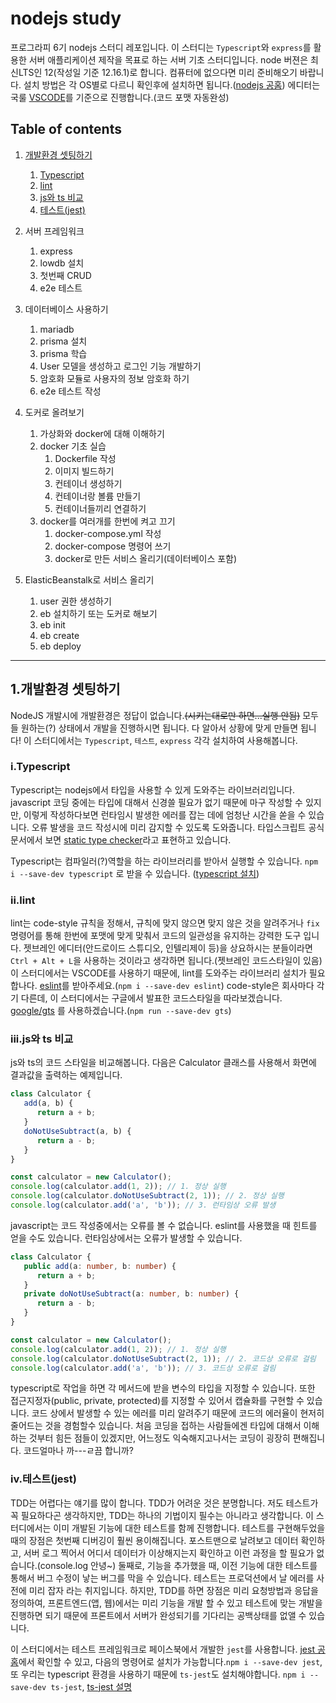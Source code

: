 # nodejs study

프로그라피 6기 nodejs 스터디 레포입니다. 이 스터디는 `Typescript`와 `express`를 활용한 서버 애플리케이션 제작을 목표로 하는 서버 기초 스터디입니다. node 버젼은 최신LTS인 12(작성일 기준 12.16.1)로 합니다. 컴퓨터에 없으다면 미리 준비해오기 바랍니다. 설치 방법은 각 OS별로 다르니 확인후에 설치하면 됩니다.([nodejs 공홈](https://nodejs.org/ko/)) 에디터는 국룰 [VSCODE](https://code.visualstudio.com/)를 기준으로 진행합니다.(코드 포맷 자동완성)

## Table of contents

1. [개발환경 셋팅하기](../../#1개발환경-셋팅하기)
   1. [Typescript](../../#i.Typescript)
   2. [lint](../../#ii.lint)
   3. [js와 ts 비교](../../#iii.js와-ts-비교)
   4. [테스트(jest)](../../#iv.테스트(jest))

2. 서버 프레임워크
   1. express
   2. lowdb 설치
   3. 첫번째 CRUD
   4. e2e 테스트

3. 데이터베이스 사용하기
   1. mariadb
   2. prisma 설치
   3. prisma 학습
   4. User 모델을 생성하고 로그인 기능 개발하기
   5. 암호화 모듈로 사용자의 정보 암호화 하기
   6. e2e 테스트 작성

4. 도커로 올려보기
   1. 가상화와 docker에 대해 이해하기
   2. docker 기초 실습
      1. Dockerfile 작성
      2. 이미지 빌드하기
      3. 컨테이너 생성하기
      4. 컨테이너랑 볼륨 만들기
      5. 컨테이너들끼리 연결하기
   3. docker를 여러개를 한번에 켜고 끄기
      1. docker-compose.yml 작성
      2. docker-compose 명령어 쓰기
      3. docker로 만든 서비스 올리기(데이터베이스 포함)

5. ElasticBeanstalk로 서비스 올리기
   1. user 권한 생성하기
   2. eb 설치하기 또는 도커로 해보기
   3. eb init
   4. eb create
   5. eb deploy

***

## 1.개발환경 셋팅하기

NodeJS 개발시에 개발환경은 정답이 없습니다.~~(시키는대로만 하면...실행 안됨)~~ 모두들 원하는(?) 상태에서 개발을 진행하시면 됩니다. 다 알아서 상황에 맞게 만들면 됩니다! 이 스터디에서는 `Typescript`, `테스트`, `express` 각각 설치하여 사용해봅니다.

### i.Typescript

Typescript는 nodejs에서 타입을 사용할 수 있게 도와주는 라이브러리입니다. javascript 코딩 중에는 타입에 대해서 신경쓸 필요가 없기 때문에 마구 작성할 수 있지만, 이렇게 작성하다보면 런타임시 발생한 에러를 잡는 데에 엄청난 시간을 쏟을 수 있습니다. 오류 발생을 코드 작성시에 미리 감지할 수 있도록 도와줍니다. 타입스크립트 공식문서에서 보면 [static type checker](https://www.typescriptlang.org/docs/handbook/typescript-from-scratch.html#typescript-a-static-type-checker)라고 표현하고 있습니다.

Typescript는 컴파일러(?)역할을 하는 라이브러리를 받아서 실행할 수 있습니다. `npm i --save-dev typescript` 로 받을 수 있습니다. ([typescript 설치](https://www.npmjs.com/package/typescript))

### ii.lint

lint는 code-style 규칙을 정해서, 규칙에 맞지 않으면 맞지 않은 것을 알려주거나 `fix` 명령어를 통해 한번에 포맷에 맞게 맞춰서 코드의 일관성을 유지하는 강력한 도구 입니다. 젯브레인 에디터(안드로이드 스튜디오, 인텔리제이 등)을 상요하시는 분들이라면 `Ctrl + Alt + L`을 사용하는 것이라고 생각하면 됩니다.(젯브레인 코드스타일이 있음) 이 스터디에서는 VSCODE를 사용하기 때문에, lint를 도와주는 라이브러리 설치가 필요합나다. [eslint](https://www.npmjs.com/package/eslint)를 받아주세요.(`npm i --save-dev eslint`) code-style은 회사마다 각기 다른데, 이 스터디에서는 구글에서 발표한 코드스타일을 따라보겠습니다. [google/gts](https://github.com/google/gts) 를 사용하겠습니다.(`npm run --save-dev gts`)

### iii.js와 ts 비교

js와 ts의 코드 스타일을 비교해봅니다. 다음은 Calculator 클래스를 사용해서 화면에 결과값을 출력하는 예제입니다.

```javascript
class Calculator {
   add(a, b) {
      return a + b;
   }
   doNotUseSubtract(a, b) {
      return a - b;
   }
}

const calculator = new Calculator();
console.log(calculator.add(1, 2)); // 1. 정상 실행
console.log(calculator.doNotUseSubtract(2, 1)); // 2. 정상 실행
console.log(calculator.add('a', 'b')); // 3. 런타임상 오류 발생
```

javascript는 코드 작성중에서는 오류를 볼 수 없습니다. eslint를 사용했을 때 힌트를 얻을 수도 있습니다. 런타임상에서는 오류가 발생할 수 있습니다.

```typescript
class Calculator {
   public add(a: number, b: number) {
      return a + b;
   }
   private doNotUseSubtract(a: number, b: number) {
      return a - b;
   }
}

const calculator = new Calculator();
console.log(calculator.add(1, 2)); // 1. 정상 실행
console.log(calculator.doNotUseSubtract(2, 1)); // 2. 코드상 오류로 걸림
console.log(calculator.add('a', 'b')); // 3. 코드상 오류로 걸림
```

typescript로 작업을 하면 각 메서드에 받을 변수의 타입을 지정할 수 있습니다. 또한 접근지정자(public, private, protected)를 지정할 수 있어서 캡슐화를 구현할 수 있습니다. 코드 상에서 발생할 수 있는 에러를 미리 알려주기 때문에 코드의 에러율이 현저히 줄어드는 것을 경험할수 있습니다. 처음 코딩을 접하는 사람들에겐 타입에 대해서 이해하는 것부터 힘든 점들이 있겠지만, 어느정도 익숙해지고나서는 코딩이 굉장히 편해집니다. 코드얼마나 까---ㄹ끔 합니까?

### iv.테스트(jest)

TDD는 어렵다는 얘기를 많이 합니다. TDD가 어려운 것은 분명합니다. 저도 테스트가 꼭 필요하다곤 생각하지만, TDD는 하나의 기법이지 필수는 아니라고 생각합니다. 이 스터디에서는 이미 개발된 기능에 대한 테스트를 함께 진행합니다. 테스트를 구현해두었을 때의 장점은 첫번째 디버깅이 훨씬 용이해집니다. 포스트맨으로 날려보고 데이터 확인하고, 서버 로그 찍어서 어디서 데이터가 이상해지는지 확인하고 이런 과정을 할 필요가 없습니다.(console.log 안녕~) 둘째로, 기능을 추가했을 때, 이전 기능에 대한 테스트를 통해서 버그 수정이 낳는 버그를 막을 수 있습니다. 테스트는 프로덕션에서 날 에러를 사전에 미리 잡자 라는 취지입니다. 하지만, TDD를 하면 장점은 미리 요청방법과 응답을 정의하여, 프론트엔드(앱, 웹)에서는 미리 기능을 개발 할 수 있고 테스트에 맞는 개발을 진행하면 되기 때문에 프론트에서 서버가 완성되기를 기다리는 공백상태를 없앨 수 있습니다.

이 스터디에서는 테스트 프레임워크로 페이스북에서 개발한 `jest`를 사용합니다. [jest 공홈](https://jestjs.io)에서 확인할 수 있고, 다음의 명령어로 설치가 가능합니다.`npm i --save-dev jest`, 또 우리는 typescript 환경을 사용하기 때문에 `ts-jest`도 설치해야합니다. `npm i --save-dev ts-jest`, [ts-jest 설명](https://github.com/kulshekhar/ts-jest)
